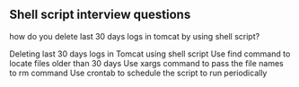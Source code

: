 ## Shell script interview questions
how do you delete last 30 days logs in tomcat by using shell script?

Deleting last 30 days logs in Tomcat using shell script
Use find command to locate files older than 30 days
Use xargs command to pass the file names to rm command
Use crontab to schedule the script to run periodically



